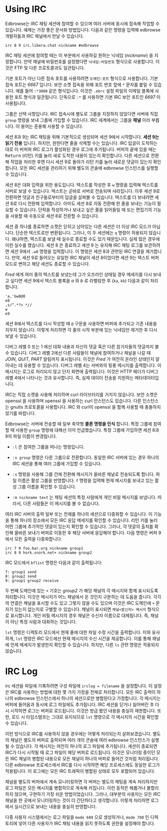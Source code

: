 # Using IRC

Edbrowse는 IRC 채팅 세션에 참여할 수 있으며 여러 서버에 동시에 접속해 작업할 수 있습니다. 예제는 가장 좋은 문서화 방법입니다. 다음과 같은 명령을 입력해 edbrowse 개발자들과 IRC 채널에서 만날 수 있습니다.

```
irc 8 9 irc.libera.chat nickname #edbrowse
```

IRC 채팅 세션에 참여할 때는 이 부분에서 사용하길 원하는 닉네임 (*nickname*) 을 지정합니다. 만약 채널에 비밀번호를 설정했다면 `닉네임:비밀번호` 형식으로 사용합니다. 이것은 FTP 및 다른 프로토콜과도 일관됩니다.

기본 포트가 아닌 다른 접속 포트를 사용하려면 `도메인:포트` 형식으로 사용합니다. 기본 접속 포트는 *6667* 입니다. 보안 소켓 접속을 위해 포트 번호 앞에 `*` 문자를 붙일 수 있습니다. 
예를 들어 `:*3000` 같은 형식입니다. 이것은 `.ebrc` 설정 파일의 이메일 블록에 사용한 포트 형식과 일관됩니다. 단독으로 `:*` 를 사용하면 기본 IRC 보안 포트인 *6697* 이 사용됩니다.

그룹은 선택 사항입니다. IRC 접속시에 별도로 그룹을 지정하지 않았다면 서버에 직접 `group` 명령을 보내 그룹에 가입할 수 있습니다. IRC 세계에서는 그룹을 **채널** 이라 부릅니다. 이 용어는 혼용해 사용할 수 있습니다.

세션 8과 9는 IRC 채팅을 위해 기본적으로 생성되며 세션 9에서 시작합니다. **세션 9는 읽기 전용** 입니다. 하지만, 원한다면 줄을 삭제할 수는 있습니다. IRC 답글이 도착하는 대로 이 버퍼와 IRC 로그가 활성화된 경우 로그에 추가됩니다. 
버퍼의 끝에 있을 때는 <kbd>Return</kbd> (리턴) 키를 눌러 새로 도착한 내용이 있는지 확인합니다. 다른 세션으로 전환해 작업을 처리한 후엔 다시 세션 9로 돌아가 리턴 키를 눌러 새로운 댓글이 있는지 확인합니다. 
모든 IRC 세션을 관리하기 위해 별도의 콘솔에 edbrowse 인스턴스를 실행할 수 있습니다.

세션 8은 대화 입력을 위한 용도입니다. 텍스트를 작성한 후 `w` 명령을 입력해 텍스트를 서버로 보낼 수 있습니다. 텍스트는 곧바로 서버로 전송되며 사라집니다. 이후 세션 9로 전환하면 댓글과 친구들로부터의 답글을 살펴볼 수 있습니다. 
텍스트를 더 보내려면 세션 8로 다시 전환해 입력합니다. 아마도 세션 8로 자동 전환해 한 줄을 보내는 기능이 필요할 수 있습니다. 단락을 작성하거나 보내고 싶은 줄을 읽어들일 때 또는 편집기의 기능을 사용할 때 수동으로 세션 8로 전환할 수 있습니다.

세션 중 하나를 종료하면 소켓은 닫히고 남아있는 다른 세션은 더 이상 IRC 모드가 아닙니다. 단순한 텍스트로만 변환됩니다. 그러나, 이 두 세션에는 `q` 명령이 허용되지 않습니다. 왜냐하면, 텍스트를 보낼 때 실수로 종료할 수도 있기 때문입니다. 
실제 많은 경우에 이런 실수를 했습니다. 세션 8 은 종료하고 세션 9 는 유지해 IRC 채팅 로그를 보관하려면 세션 9에서 `.w8` 명령을 입력합니다. 이 명령은 세션 8과 관련된 IRC 연결을 제거합니다. 
만약, 세션 9로 들어오는 유일한 IRC 채널이 세션 8이었다면 세션 9는 텍스트 버퍼 모드로 변하고 해당 세션도 종료할 수 있습니다.

*Fred* 에게 여러 줄의 텍스트를 보냈는데 그가 오프라인 상태일 경우 메세지를 다시 보내고 싶다면 세션 9에서 텍스트 블록을 *a* 와 *b* 로 라벨링한 후 (`ka`, `kb`) 다음과 같이 처리합니다.

```
'a,'bw8@0
e8
,s/^.*?> *//
w
e9
```

세션 8에서 텍스트를 다시 작성할 때 `@` 구문을 사용하면 버퍼에 추가되고 기존 내용을 지우지 않습니다. 이렇게 처리하면 각 줄의 시작 부분에 있는 닉네임만 제거한 후 다시 보낼 수 있습니다.

디버그 레벨 0 또는 1 에선 대화 내용과 자신의 댓글 혹은 다른 참가자들의 댓글까지 볼 수 있습니다. 디버그 레벨 2에선 다른 사람들이 채널에 참여하거나 채널을 나갈 때 *JOIN*, *QUIT*, *PART* 알림까지 표시됩니다. 
이것은 *Fred* 가 여전히 온라인 상태인지 알아내는 데 유용할 수 있습니다. 디버그 레벨 4는 서버와의 핑퐁 메시지를 출력합니다. 이 메시지는 로그로 처리되지 않고 단지 화면에 출력됩니다. 이것은 HTTP 헤더가 디버그 레벨 4에서 나타나는 것과 유사합니다. 
즉, 실제 데이터 전송을 지원하는 메타데이터입니다.

IRC는 직접 소켓을 사용해 처리하며 curl 라이브러리를 거치지 않습니다. 보안 소켓은 openssl 을 사용하며 openssl 을 사용하는 curl 인스턴스도 있습니다. 다른 인스턴스는 gnutls 프로토콜을 사용합니다. IRC 와 curl이 openssl 을 함께 사용할 때 충돌하지 않기를 바랍니다.

Edbrowse는 서버에 전송할 때 일부 축약형 **콜론 명령을 인식** 합니다. 특정 그룹에 참여할 때 사용한 `group` 명령에 대해선 이미 언급했습니다. 특정 그룹에 가입하면 세션 8과 9의 파일 이름이 변경됩니다.

- `:l` 은 참여한 그룹을 떠나는 명령입니다. 

- `:s group` 명령은 다른 그룹으로 전환합니다. 동일한 IRC 서버에 있는 경우 하나의 IRC 세션을 통해 여러 그룹에 가입할 수 있습니다.

- `:s` 명령을 사용해 그룹 간에 전환해 메시지가 올바른 채널로 전송되도록 합니다. 파일 이름은 활성 그룹을 반영합니다. `f` 명령을 입력해 현재 메시지를 보내고 있는 활성 그룹 이름을 확인할 수 있습니다.

- `:m nickname text` 는 채팅 세션의 특정 사람에게 개인 비밀 메시지를 보냅니다. 따라서, 다른 사람들은 이 메시지를 볼 수 없습니다.

여러 IRC 서버의 출력 일부 또는 전체를 하나의 세션으로 다중화할 수 있습니다. 이 기능을 통해 하나의 장소에서 모든 IRC 응답 메세지를 확인할 수 있습니다. 리턴 키를 눌러 어떤 그룹에 추가적인 댓글이 있는지 확인할 수 있습니다. 
그러나, 각 댓글의 출처를 확인해 올바른 보내기 버퍼로 이동한 후 해당 서버에 응답해야 합니다. 다음 명령은 버퍼 9에서 모든 출력을 다중화합니다.

```
irc 7 9 foo.bar.org nickname group1
irc 8 9 hork.snork.net+ nickname group2
```

IRC 모드에서 `bflist` 명령은 다음과 같이 출력됩니다:

```
7: group1 send
8: group2 send
9: group1 group2 receive
```

두 번째 도메인에 있는 `+` 기호는 *group2* 가 해당 채널의 각 메시지와 함께 표시되도록 처리합니다. 이것은 메시지가 어느 채널에서 온 것인지 구분하는 데 도움을 줍니다. 각각의 연결은 채널을 표시할 수도 있고 그렇지 않을 수도 있으며 
이것은 IRC 도메인에 `+` 문자가 있는지 없는지로 구별할 수 있습니다. 채널이 표시되면 `채널<발신자> 메시지` 형식으로 표시합니다. 개인 비밀 메시지의 경우 채널은 수신자 이름으로 대체됩니다. 즉, 채널이 아닌 특정 사람과 대화하는 것입니다.

`lst` 명령은 디렉토리 모드에서 현재 줄에 대한 파일 수정 시간을 출력합니다. 이와 유사하게, `lst` 명령은 IRC 모드에선 현재 메시지의 수신 시간을 제공합니다. 이를 통해 채널에 언제 메세지가 발생한지 확인할 수 있습니다. 
하지만, 다른 `ls` 관련 명령은 적용되지 않습니다.



# IRC Log

irc 세션을 파일에 기록하려면 구성 파일에 `irclog = filename` 을 설정합니다. 이 설정은 IRC를 사용하는 방법에 대한 몇 가지 가정을 전제로 처리합니다. 모든 IRC 출력이 하나의 edbrowse 인스턴스에서 하나의 세션으로만 병합된다고 가정합니다. 
각 메시지는 버퍼에 들어옴과 동시에 로그 파일에도 추가됩니다. IRC 세션을 닫거나 잃어버린 후 다시 시작하면 로그는 버퍼로 로드됩니다. 이것은 방금 봤던 내용을 충실히 재현합니다. 
또한, 로드 시 타임스탬프는 그대로 유지되므로 `lst` 명령으로 각 메시지의 시간을 확인할 수 있습니다.

이런 방식으로 IRC를 사용하지 않을 경우에는 어떻게 처리되는지 살펴보겠습니다. 별도의 채널은 별도의 버퍼로 출력되며 여러 개의 콘솔에 여러 edbrowse 인스턴스가 실행될 수 있습니다. 각 메시지는 여전히 하나의 로그 파일에 추가됩니다. 
세션이 종료되면 IRC가 다시 시작될 때 로그 파일이 해당 버퍼로 로드됩니다. 이것은 모니터링 중이던 모든 IRC 채널의 병합된 내용으로 모든 채널이 하나의 버퍼로 들어간 것처럼 처리됩니다. 
다른 edbrowse 프로세스에서 IRC를 다시 시작하면 해당 프로세스에도 동일한 로그가 적용됩니다. 이 로그에는 모든 IRC 트래픽이 병합된 상태로 모두 포함되어 있습니다.

채널을 별도의 버퍼에서 계속 모니터링하면 각 버퍼는 별도의 채팅을 계속 처리하지만 로그 파일은 모든 메시지를 병합하므로 계속해 커집니다. 이런 동작은 해롭거나 불합리하지 않으며, 구현하기 가장 쉬운 방법이었습니다. 
그러나, 대부분의 사용자는 모든 IRC 채널을 한 곳에서 모니터링하는 것이 더 간단하다고 생각합니다. 이렇게 처리하면 로그에서 실시간으로 보내는 내용을 충실히 반영합니다.

다중 사용자 시스템에서는 로그 파일을 `mode 600` 으로 생성하거나, `mode 700` 인 디렉토리에 넣어 다른 사용자가 IRC 채팅 내용을 읽지 못하도록 권한을 설정해야 합니다.

